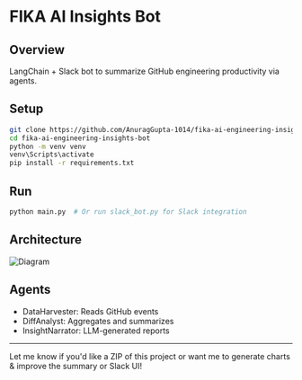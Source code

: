 # FIKA AI Insights Bot

## Overview
LangChain + Slack bot to summarize GitHub engineering productivity via agents.

## Setup
```bash
git clone https://github.com/AnuragGupta-1014/fika-ai-engineering-insights-bot.git
cd fika-ai-engineering-insights-bot
python -m venv venv
venv\Scripts\activate
pip install -r requirements.txt
```

## Run
```bash
python main.py  # Or run slack_bot.py for Slack integration
```

## Architecture
![Diagram](architecture_diagram.png)

## Agents
- DataHarvester: Reads GitHub events
- DiffAnalyst: Aggregates and summarizes
- InsightNarrator: LLM-generated reports

---

Let me know if you'd like a ZIP of this project or want me to generate charts & improve the summary or Slack UI!
